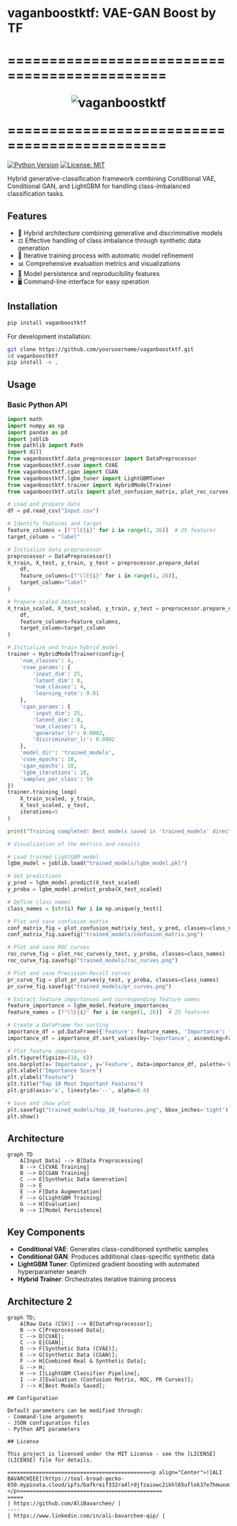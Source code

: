 # vaganboostktf: VAE-GAN Boost by TF

=============================================<p align="Center">![vaganboostktf](https://teal-broad-gecko-650.mypinata.cloud/ipfs/bafybeiew72v2a7okbxdawl6febkahxeulpxkjylizttacz5xfreq4d675q)</p>=============================================
=====

[![Python Version](https://img.shields.io/badge/python-3.8%2B-blue)](https://www.python.org/)
[![License: MIT](https://img.shields.io/badge/License-MIT-yellow.svg)](https://opensource.org/licenses/MIT)

Hybrid generative-classification framework combining Conditional VAE, Conditional GAN, and LightGBM for handling class-imbalanced classification tasks.

## Features

- 🧬 Hybrid architecture combining generative and discriminative models
- ⚖️ Effective handling of class imbalance through synthetic data generation
- 🔄 Iterative training process with automatic model refinement
- 📊 Comprehensive evaluation metrics and visualizations
- 💾 Model persistence and reproducibility features
- 🖥️ Command-line interface for easy operation

## Installation

```bash
pip install vaganboostktf
```

For development installation:
```bash
git clone https://github.com/yourusername/vaganboostktf.git
cd vaganboostktf
pip install -e .
```

## Usage

### Basic Python API

```python
import math
import numpy as np
import pandas as pd
import joblib
from pathlib import Path
import dill
from vaganboostktf.data_preprocessor import DataPreprocessor
from vaganboostktf.cvae import CVAE
from vaganboostktf.cgan import CGAN
from vaganboostktf.lgbm_tuner import LightGBMTuner
from vaganboostktf.trainer import HybridModelTrainer
from vaganboostktf.utils import plot_confusion_matrix, plot_roc_curves, plot_pr_curves

# Load and prepare data
df = pd.read_csv("Input.csv")

# Identify features and target
feature_columns = [f"ClE{i}" for i in range(1, 26)]  # 25 features
target_column = "label"

# Initialize data preprocessor
preprocessor = DataPreprocessor()
X_train, X_test, y_train, y_test = preprocessor.prepare_data(
    df,
    feature_columns=[f"ClE{i}" for i in range(1, 26)],
    target_column="label"
)

# Prepare scaled datasets
X_train_scaled, X_test_scaled, y_train, y_test = preprocessor.prepare_data(
    df,
    feature_columns=feature_columns,
    target_column=target_column
)

# Initialize and train hybrid model
trainer = HybridModelTrainer(config={
    'num_classes': 4,
    'cvae_params': {
        'input_dim': 25,
        'latent_dim': 8,
        'num_classes': 4,
        'learning_rate': 0.01
    },
    'cgan_params': {
        'input_dim': 25,
        'latent_dim': 8,
        'num_classes': 4,
        'generator_lr': 0.0002,
        'discriminator_lr': 0.0002
    },
    'model_dir': 'trained_models',
    'cvae_epochs': 10,
    'cgan_epochs': 10,
    'lgbm_iterations': 10,
    'samples_per_class': 50
})
trainer.training_loop(
    X_train_scaled, y_train,
    X_test_scaled, y_test,
    iterations=5
)

print("Training completed! Best models saved in 'trained_models' directory")

# Visualization of the metrics and results

# Load trained LightGBM model
lgbm_model = joblib.load("trained_models/lgbm_model.pkl")

# Get predictions
y_pred = lgbm_model.predict(X_test_scaled)
y_proba = lgbm_model.predict_proba(X_test_scaled)

# Define class names
class_names = [str(i) for i in np.unique(y_test)]

# Plot and save confusion matrix
conf_matrix_fig = plot_confusion_matrix(y_test, y_pred, classes=class_names, normalize=True)
conf_matrix_fig.savefig("trained_models/confusion_matrix.png")

# Plot and save ROC curves
roc_curve_fig = plot_roc_curves(y_test, y_proba, classes=class_names)
roc_curve_fig.savefig("trained_models/roc_curves.png")

# Plot and save Precision-Recall curves
pr_curve_fig = plot_pr_curves(y_test, y_proba, classes=class_names)
pr_curve_fig.savefig("trained_models/pr_curves.png")

# Extract feature importances and corresponding feature names
feature_importance = lgbm_model.feature_importances_
feature_names = [f"ClE{i}" for i in range(1, 26)]  # 25 features

# Create a DataFrame for sorting
importance_df = pd.DataFrame({'Feature': feature_names, 'Importance': feature_importance})
importance_df = importance_df.sort_values(by='Importance', ascending=False).head(10)  # Top 10 features

# Plot feature importance
plt.figure(figsize=(10, 6))
sns.barplot(x='Importance', y='Feature', data=importance_df, palette='Blues_r')
plt.xlabel("Importance Score")
plt.ylabel("Feature")
plt.title("Top 10 Most Important Features")
plt.grid(axis='x', linestyle='--', alpha=0.6)

# Save and show plot
plt.savefig("trained_models/top_10_features.png", bbox_inches='tight')
plt.show()
```

## Architecture

```mermaid
graph TD
    A[Input Data] --> B[Data Preprocessing]
    B --> C[CVAE Training]
    B --> D[CGAN Training]
    C --> E[Synthetic Data Generation]
    D --> E
    E --> F[Data Augmentation]
    F --> G[LightGBM Training]
    G --> H[Evaluation]
    H --> I[Model Persistence]
```

## Key Components

- **Conditional VAE**: Generates class-conditioned synthetic samples
- **Conditional GAN**: Produces additional class-specific synthetic data
- **LightGBM Tuner**: Optimized gradient boosting with automated hyperparameter search
- **Hybrid Trainer**: Orchestrates iterative training process


## Architecture 2
```mermaid
graph TD;
    A[Raw Data (CSV)] --> B[DataPreprocessor];
    B --> C[Preprocessed Data];
    C --> D[CVAE];
    C --> E[CGAN];
    D --> F[Synthetic Data (CVAE)];
    E --> G[Synthetic Data (CGAN)];
    F --> H[Combined Real & Synthetic Data];
    G --> H;
    H --> I[LightGBM Classifier Pipeline];
    I --> J[Evaluation (Confusion Matrix, ROC, PR Curves)];
    J --> K[Best Models Saved];

## Configuration

Default parameters can be modified through:
- Command-line arguments
- JSON configuration files
- Python API parameters

## License

This project is licensed under the MIT License - see the [LICENSE](LICENSE) file for details.

=============================================<p align="Center">![ALI BAVARCHIEE](https://teal-broad-gecko-650.mypinata.cloud/ipfs/bafkreif332ra4lrdjfzaiowc2ikhl65uflok37e7hmuxomwpccracarqpy)</p>=============================================
=====
| https://github.com/AliBavarchee/ |
----
| https://www.linkedin.com/in/ali-bavarchee-qip/ |

